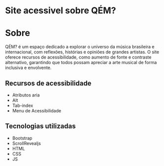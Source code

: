 # Site acessivel sobre QÉM?
# Sobre
QÉM? é um espaço dedicado a explorar o universo da música brasileira e internacional, com reflexões, histórias e opiniões de grandes artistas. O site oferece recursos de acessibilidade, como aumento de fonte e contraste alternativo, garantindo que todos possam apreciar a arte musical de forma inclusiva e envolvente.
## Recursos de acessibilidade
- Atributos aria
- Alt
- Tab-index
- Menu de Acessibilidade
## Tecnologias utilizadas
- Bootstrap
- ScrollRevealjs
- HTML
- CSS
- JS
